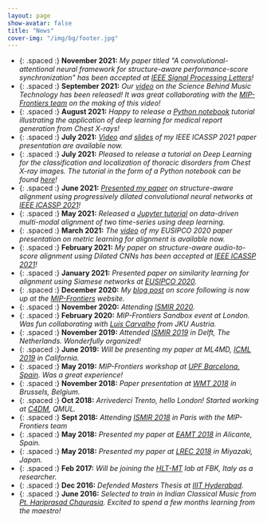 ```yaml
---
layout: page
show-avatar: false
title: "News"
cover-img: "/img/bg/footer.jpg"
---
```


* {: .spaced :} **November 2021:** *My paper titled "A convolutional-attentional neural framework for structure-aware performance-score synchronization" has been accepted at [IEEE Signal Processing Letters](https://ieeexplore.ieee.org/xpl/RecentIssue.jsp?punumber=97)!*
* {: .spaced :} **September 2021:** *Our [video](https://youtu.be/YgYV-7-ohxQ) on the Science Behind Music Technology has been released! It was great collaborating with the [MIP-Frontiers team](https://mip-frontiers.eu/people) on the making of this video!*
* {: .spaced :} **August 2021:** *Happy to release a [Python notebook](https://nbviewer.jupyter.org/github/rragrawal/Deep-Learning-on-Chest-X-rays/blob/main/medicalImageCaptioning.ipynb) tutorial illustrating the application of deep learning for medical report generation from Chest X-rays!*
* {: .spaced :} **July 2021:** *[Video](https://youtu.be/0kni53Kys3U) and [slides](https://sigport.org/documents/slides-icassp-2021-paper-structure-aware-alignment) of my IEEE ICASSP 2021 paper presentation are available now.*
* {: .spaced :} **July 2021:** *Pleased to release a tutorial on Deep Learning for the classification and localization of thoracic disorders from Chest X-ray images. The tutorial in the form of a Python notebook can be found [here](https://nbviewer.jupyter.org/github/rragrawal/Deep-Learning-on-Chest-X-rays/blob/main/classifyLocalizeAttention.ipynb)!*
* {: .spaced :} **June 2021:** *[Presented my paper](https://twitter.com/ieeeICASSP/status/1402949138959028230) on structure-aware alignment using progressively dilated convolutional neural networks at [IEEE ICASSP 2021](https://2021.ieeeicassp.org/)!*
* {: .spaced :} **May 2021:** *Released a [Jupyter tutorial](https://nbviewer.jupyter.org/github/rragrawal/multimodalAlignment/blob/main/multiModalAlignment.ipynb) on data-driven multi-modal alignment of two time-series using deep learning.*
* {: .spaced :} **March 2021:** *The [video](https://www.youtube.com/watch?v=W23I8YQX1QE) of my EUSIPCO 2020 paper presentation on metric learning for alignment is available now.*
* {: .spaced :} **February 2021:** *My paper on structure-aware audio-to-score alignment using Dilated CNNs has been accepted at [IEEE ICASSP 2021](https://2021.ieeeicassp.org/)!* 
* {: .spaced :} **January 2021:** *Presented paper on similarity learning for alignment using Siamese networks at [EUSIPCO 2020](https://signalprocessingsociety.org/blog/eusipco-2020-2020-28th-european-signal-processing-conference).* 
* {: .spaced :} **December 2020:** *My [blog post](https://mip-frontiers.eu/2020/12/02/sf_ismir20.html) on score following is now up at the [MIP-Frontiers](https://mip-frontiers.eu) website.* 
* {: .spaced :} **November 2020:** *Attending [ISMIR 2020](https://www.ismir2020.net/).* 
* {: .spaced :} **February 2020:** *MIP-Frontiers Sandbox event at London. Was fun collaborating with [Luis Carvalho](https://www.jku.at/en/institute-of-computational-perception/about-us/people/luis-carvalho) from JKU Austria.*  
* {: .spaced :} **November 2019:** *Attended [ISMIR 2019](https://ismir2019.ewi.tudelft.nl/) in Delft, The Netherlands. Wonderfully organized!*
* {: .spaced :} **June 2019:** *Will be presenting my paper at ML4MD, [ICML 2019](https://icml.cc/Conferences/2019) in California.*
* {: .spaced :} **May 2019:** *MIP-Frontiers workshop at [UPF Barcelona, Spain](https://www.upf.edu/en/). Was a great experience!*
* {: .spaced :} **November 2018:** *Paper presentation at [WMT 2018](https://www.statmt.org/wmt18/) in Brussels, Belgium.*  
* {: .spaced :} **Oct 2018:** *Arrivederci Trento, hello London! Started working at [C4DM](https://c4dm.eecs.qmul.ac.uk/), QMUL.*  
* {: .spaced :} **Sept 2018:** *Attending [ISMIR 2018](http://ismir2018.ircam.fr/) in Paris with the MIP-Frontiers team*  
* {: .spaced :} **May 2018:** *Presented my paper at [EAMT 2018](http://eamt2018.dlsi.ua.es/) in Alicante, Spain.*
* {: .spaced :} **May 2018:** *Presented my paper at [LREC 2018](http://lrec2018.lrec-conf.org/en/) in Miyazaki, Japan.*
* {: .spaced :} **Feb 2017:** *Will be joining the [HLT-MT](https://hlt-mt.fbk.eu/) lab at FBK, Italy as a researcher.*
* {: .spaced :} **Dec 2016:** *Defended Masters Thesis at [IIIT Hyderabad](https://www.iiit.ac.in/).*
* {: .spaced :} **June 2016:** *Selected to train in Indian Classical Music from [Pt. Hariprasad Chaurasia](http://www.hariprasadchaurasia.com/). Excited to spend a few months learning from the maestro!*
